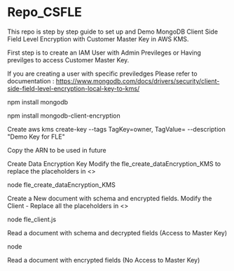 # Repo_CSFLE

This repo is step by step guide to set up and Demo MongoDB Client Side Field Level Encryption with Customer Master Key in AWS KMS.

First step is to create an IAM User with Admin Previleges or Having previlges to access Customer Master Key. 

If you are creating a user with specific previledges Please refer to documentation : https://www.mongodb.com/docs/drivers/security/client-side-field-level-encryption-local-key-to-kms/


npm install mongodb

npm install mongodb-client-encryption

Create 
aws kms create-key --tags TagKey=owner, TagValue=<name> --description "Demo Key for FLE"

Copy the ARN to be used in future

  
Create Data Encryption Key
  Modify the fle_create_dataEncryption_KMS to replace the placeholders in <>
  
  node fle_create_dataEncryption_KMS
  
Create a New document with schema and encrypted fields.
  Modify the Client - Replace all the placeholders in <>
  
  node fle_client.js
  
Read a document with schema and decrypted fields (Access to Master Key)
  
  node
  
Read a document with encrypted fields (No Access to Master Key)
  
  

  
  

